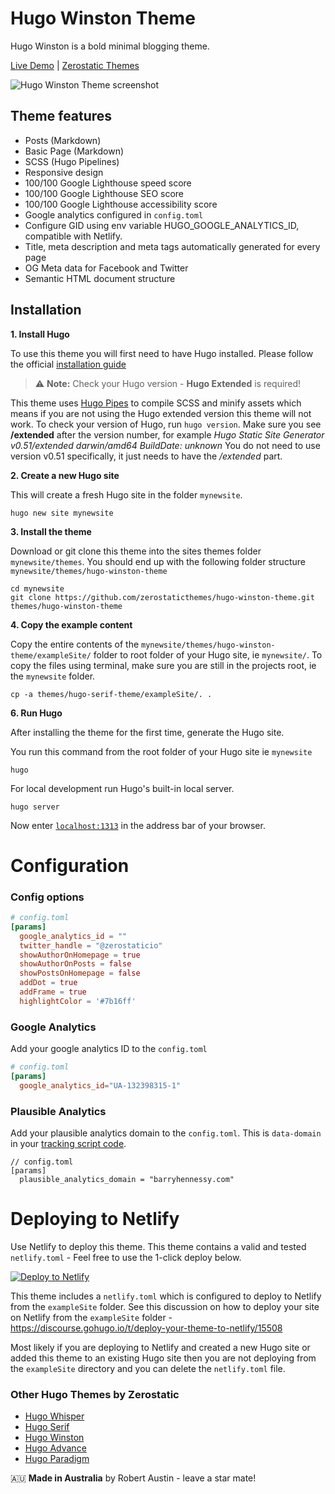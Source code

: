 # Hugo Winston Theme

Hugo Winston is a bold minimal blogging theme.

[Live Demo](https://hugo-winston.netlify.app/) |
[Zerostatic Themes](https://www.zerostatic.io/)

![Hugo Winston Theme screenshot](https://www.zerostatic.io/theme/hugo-winston/hugo-winston-screenshot.png)

## Theme features

- Posts (Markdown)
- Basic Page (Markdown)
- SCSS (Hugo Pipelines)
- Responsive design
- 100/100 Google Lighthouse speed score
- 100/100 Google Lighthouse SEO score
- 100/100 Google Lighthouse accessibility score
- Google analytics configured in `config.toml`
- Configure GID using env variable HUGO_GOOGLE_ANALYTICS_ID, compatible with Netlify.
- Title, meta description and meta tags automatically generated for every page
- OG Meta data for Facebook and Twitter
- Semantic HTML document structure

## Installation

**1. Install Hugo**

To use this theme you will first need to have Hugo installed. Please follow the official [installation guide](https://gohugo.io/getting-started/installing/)

> ⚠️ **Note:** Check your Hugo version - **Hugo Extended** is required!

This theme uses [Hugo Pipes](https://gohugo.io/hugo-pipes/scss-sass/) to compile SCSS and minify assets which means if you are not using the Hugo extended version this theme will not work. To check your version of Hugo, run `hugo version`. Make sure you see **/extended** after the version number, for example _Hugo Static Site Generator v0.51/extended darwin/amd64 BuildDate: unknown_ You do not need to use version v0.51 specifically, it just needs to have the _/extended_ part.

**2. Create a new Hugo site**

This will create a fresh Hugo site in the folder `mynewsite`.

```
hugo new site mynewsite
```

**3. Install the theme**

Download or git clone this theme into the sites themes folder `mynewsite/themes`. You should end up with the following folder structure `mynewsite/themes/hugo-winston-theme`

```
cd mynewsite
git clone https://github.com/zerostaticthemes/hugo-winston-theme.git themes/hugo-winston-theme
```

**4. Copy the example content**

Copy the entire contents of the `mynewsite/themes/hugo-winston-theme/exampleSite/` folder to root folder of your Hugo site, ie `mynewsite/`. To copy the files using terminal, make sure you are still in the projects root, ie the `mynewsite` folder.

```
cp -a themes/hugo-serif-theme/exampleSite/. .
```

**6. Run Hugo**

After installing the theme for the first time, generate the Hugo site.

You run this command from the root folder of your Hugo site ie `mynewsite`

```
hugo
```

For local development run Hugo's built-in local server.

```
hugo server
```

Now enter [`localhost:1313`](http://localhost:1313) in the address bar of your browser.

# Configuration

### Config options

```toml
# config.toml
[params]
  google_analytics_id = ""
  twitter_handle = "@zerostaticio"
  showAuthorOnHomepage = true
  showAuthorOnPosts = false
  showPostsOnHomepage = false
  addDot = true
  addFrame = true
  highlightColor = '#7b16ff'
```

### Google Analytics

Add your google analytics ID to the `config.toml`

```toml
# config.toml
[params]
  google_analytics_id="UA-132398315-1"
```

### Plausible Analytics

Add your plausible analytics domain to the `config.toml`.
This is `data-domain` in your [tracking script code](https://plausible.io/docs/plausible-script).

```
// config.toml
[params]
  plausible_analytics_domain = "barryhennessy.com"
```

# Deploying to Netlify

Use Netlify to deploy this theme. This theme contains a valid and tested `netlify.toml` - Feel free to use the 1-click deploy below.

[![Deploy to Netlify](https://www.netlify.com/img/deploy/button.svg)](https://app.netlify.com/start/deploy?repository=https://github.com/zerostaticthemes/hugo-winston-theme)

This theme includes a `netlify.toml` which is configured to deploy to Netlify from the `exampleSite` folder. See this discussion on how to deploy your site on Netlify from the `exampleSite` folder - https://discourse.gohugo.io/t/deploy-your-theme-to-netlify/15508

Most likely if you are deploying to Netlify and created a new Hugo site or added this theme to an existing Hugo site then you are not deploying from the `exampleSite` directory and you can delete the `netlify.toml` file.

### Other Hugo Themes by Zerostatic

- [Hugo Whisper](https://github.com/zerostaticthemes/hugo-whisper-theme)
- [Hugo Serif](https://github.com/zerostaticthemes/hugo-serif-theme)
- [Hugo Winston](https://github.com/zerostaticthemes/hugo-winston-theme)
- [Hugo Advance](https://www.zerostatic.io/theme/hugo-advance/)
- [Hugo Paradigm](https://www.zerostatic.io/theme/hugo-paradigm/)

🇦🇺 **Made in Australia** by Robert Austin - leave a star mate!
